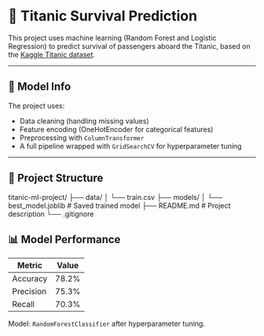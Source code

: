 # 🚢 Titanic Survival Prediction

This project uses machine learning (Random Forest and Logistic Regression) to predict survival of passengers aboard the Titanic, based on the [Kaggle Titanic dataset](https://www.kaggle.com/c/titanic).

---

## 🧠 Model Info

The project uses:

- Data cleaning (handling missing values)
- Feature encoding (OneHotEncoder for categorical features)
- Preprocessing with `ColumnTransformer`
- A full pipeline wrapped with `GridSearchCV` for hyperparameter tuning

---

## 📁 Project Structure

titanic-ml-project/
├── data/
│ └── train.csv
├── models/
│ └── best_model.joblib # Saved trained model
├── README.md # Project description
└── .gitignore

## 📊 Model Performance

| Metric    | Value |
| --------- | ----- |
| Accuracy  | 78.2% |
| Precision | 75.3% |
| Recall    | 70.3% |

Model: `RandomForestClassifier` after hyperparameter tuning.
